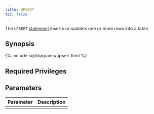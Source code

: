 ```yaml
---
title: UPSERT
toc: false
---
```


The `UPSERT` [statement](sql-statements.html) inserts or updates one or more rows into a table.

<div id="toc"></div>

## Synopsis

{% include sql/diagrams/upsert.html %}

## Required Privileges

## Parameters

| Parameter | Description |
|-----------|-------------|
|  |  |
